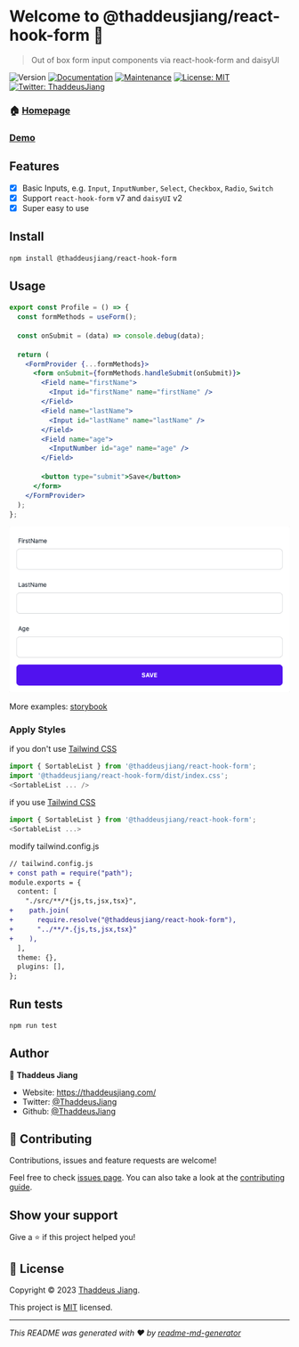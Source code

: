 # Welcome to @thaddeusjiang/react-hook-form 👋

> Out of box form input components via react-hook-form and daisyUI

![Version](https://img.shields.io/npm/v/@thaddeusjiang/react-hook-form.svg)
[![Documentation](https://img.shields.io/badge/documentation-yes-brightgreen.svg)](https://github.com/ThaddeusJiang/react-hook-form#readme)
[![Maintenance](https://img.shields.io/badge/Maintained%3F-yes-green.svg)](https://github.com/ThaddeusJiang/react-hook-form/graphs/commit-activity)
[![License: MIT](https://img.shields.io/github/license/ThaddeusJiang/react-hook-form)](https://github.com/ThaddeusJiang/react-hook-form/blob/main/LICENSE)
[![Twitter: ThaddeusJiang](https://img.shields.io/twitter/follow/ThaddeusJiang.svg?style=social)](https://twitter.com/ThaddeusJiang)

### 🏠 [Homepage](https://github.com/ThaddeusJiang/react-hook-form#readme)

### [Demo](https://main--63ea2f10c3721b4155375582.chromatic.com)

## Features

- [x] Basic Inputs, e.g. `Input`, `InputNumber`, `Select`, `Checkbox`, `Radio`, `Switch`
- [x] Support `react-hook-form` v7 and `daisyUI` v2
- [x] Super easy to use

## Install

```sh
npm install @thaddeusjiang/react-hook-form
```

## Usage

```jsx
export const Profile = () => {
  const formMethods = useForm();

  const onSubmit = (data) => console.debug(data);

  return (
    <FormProvider {...formMethods}>
      <form onSubmit={formMethods.handleSubmit(onSubmit)}>
        <Field name="firstName">
          <Input id="firstName" name="firstName" />
        </Field>
        <Field name="lastName">
          <Input id="lastName" name="lastName" />
        </Field>
        <Field name="age">
          <InputNumber id="age" name="age" />
        </Field>

        <button type="submit">Save</button>
      </form>
    </FormProvider>
  );
};
```

![Show Case](./docs/form.png)

More examples: [storybook](./stories/example.stories.tsx)

### Apply Styles

if you don't use [Tailwind CSS](https://tailwindcss.com/)

```ts
import { SortableList } from '@thaddeusjiang/react-hook-form';
import '@thaddeusjiang/react-hook-form/dist/index.css';
<SortableList ... />
```

if you use [Tailwind CSS](https://tailwindcss.com/)

```ts
import { SortableList } from '@thaddeusjiang/react-hook-form';
<SortableList ...>
```

modify tailwind.config.js

```diff
// tailwind.config.js
+ const path = require("path");
module.exports = {
  content: [
    "./src/**/*{js,ts,jsx,tsx}",
+    path.join(
+      require.resolve("@thaddeusjiang/react-hook-form"),
+      "../**/*.{js,ts,jsx,tsx}"
+    ),
  ],
  theme: {},
  plugins: [],
};
```

## Run tests

```sh
npm run test
```

## Author

👤 **Thaddeus Jiang**

- Website: https://thaddeusjiang.com/
- Twitter: [@ThaddeusJiang](https://twitter.com/ThaddeusJiang)
- Github: [@ThaddeusJiang](https://github.com/ThaddeusJiang)

## 🤝 Contributing

Contributions, issues and feature requests are welcome!

Feel free to check [issues page](https://github.com/ThaddeusJiang/react-hook-form/issues). You can also take a look at the [contributing guide](https://github.com/ThaddeusJiang/react-hook-form/blob/main/CONTRIBUTING.md).

## Show your support

Give a ⭐️ if this project helped you!

## 📝 License

Copyright © 2023 [Thaddeus Jiang](https://github.com/ThaddeusJiang).

This project is [MIT](https://github.com/ThaddeusJiang/react-hook-form/blob/main/LICENSE) licensed.

---

_This README was generated with ❤️ by [readme-md-generator](https://github.com/kefranabg/readme-md-generator)_
